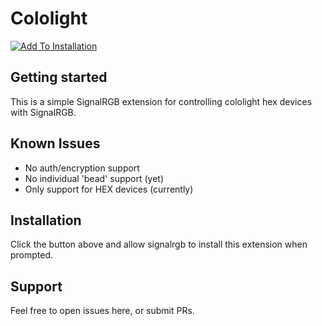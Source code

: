 # Cololight

[![Add To Installation](https://marketplace.signalrgb.com/resources/add-extension-256.png 'Add to My SignalRGB Installation')](signalrgb://view/settings)

## Getting started
This is a simple SignalRGB extension for controlling cololight hex devices with SignalRGB.

## Known Issues
- No auth/encryption support
- No individual 'bead' support (yet)
- Only support for HEX devices (currently)

## Installation
Click the button above and allow signalrgb to install this extension when prompted.

## Support
Feel free to open issues here, or submit PRs.
